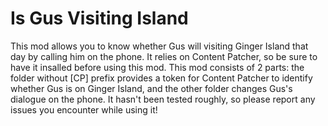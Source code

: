 # Is Gus Visiting Island
This mod allows you to know whether Gus will visiting Ginger Island that day by calling him on the phone. It relies on Content Patcher, so be sure to have it insalled before using this mod.
This mod consists of 2 parts: the folder without \[CP\] prefix provides a token for Content Patcher to identify whether Gus is on Ginger Island, and the other folder changes Gus's dialogue on the phone.
It hasn't been tested roughly, so please report any issues you encounter while using it!
